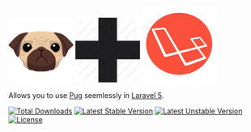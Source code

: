 
![](media/pug.png)
![](media/plus.png)
![](media/laravel.png)

Allows you to use [Pug](/pugjs/pug) seemlessly in [Laravel 5](http://laravel.com).

[![Total Downloads](https://poser.pugx.org/acidjazz/larpug/downloads)](https://packagist.org/packages/acidjazz/larpug)
[![Latest Stable Version](https://poser.pugx.org/acidjazz/larpug/v/stable)](https://packagist.org/packages/acidjazz/larpug)
[![Latest Unstable Version](https://poser.pugx.org/acidjazz/larpug/v/unstable)](https://packagist.org/packages/acidjazz/larpug)
[![License](https://poser.pugx.org/acidjazz/larpug/license)](https://packagist.org/packages/acidjazz/larpug)
